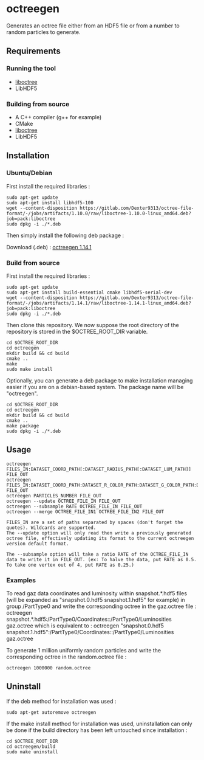 # octreegen

Generates an octree file either from an HDF5 file or from a number to random particles to generate.

## Requirements

### Running the tool

* [liboctree](https://gitlab.com/Dexter9313/octree-file-format/blob/master/liboctree/)
* LibHDF5

### Building from source

* A C++ compiler (g++ for example)
* CMake
* [liboctree](https://gitlab.com/Dexter9313/octree-file-format/blob/master/liboctree/)
* LibHDF5

## Installation

### Ubuntu/Debian

First install the required libraries :

	sudo apt-get update
	sudo apt-get install libhdf5-100
	wget --content-disposition https://gitlab.com/Dexter9313/octree-file-format/-/jobs/artifacts/1.10.0/raw/liboctree-1.10.0-linux_amd64.deb?job=pack:liboctree
	sudo dpkg -i ./*.deb

Then simply install the following deb package :

Download (.deb) : [octreegen 1.14.1](https://gitlab.com/Dexter9313/octree-file-format/-/jobs/artifacts/1.14.1/raw/octreegen-1.14.1-linux_amd64.deb?job=pack:octreegen)

### Build from source

First install the required libraries :

	sudo apt-get update
	sudo apt-get install build-essential cmake libhdf5-serial-dev
	wget --content-disposition https://gitlab.com/Dexter9313/octree-file-format/-/jobs/artifacts/1.14.1/raw/liboctree-1.14.1-linux_amd64.deb?job=pack:liboctree
	sudo dpkg -i ./*.deb

Then clone this repository. We now suppose the root directory of the repository is stored in the $OCTREE_ROOT_DIR variable.

	cd $OCTREE_ROOT_DIR
	cd octreegen
	mkdir build && cd build
	cmake ..
	make
	sudo make install

Optionally, you can generate a deb package to make installation managing easier if you are on a debian-based system. The package name will be "octreegen".

	cd $OCTREE_ROOT_DIR
	cd octreegen
	mkdir build && cd build
	cmake ..
	make package
	sudo dpkg -i ./*.deb

## Usage

	octreegen FILES_IN:DATASET_COORD_PATH[:DATASET_RADIUS_PATH[:DATASET_LUM_PATH]] FILE_OUT
	octreegen FILES_IN:DATASET_COORD_PATH:DATASET_R_COLOR_PATH:DATASET_G_COLOR_PATH:DATASET_B_COLOR_PATH FILE_OUT
	octreegen PARTICLES_NUMBER FILE_OUT
	octreegen --update OCTREE_FILE_IN FILE_OUT
	octreegen --subsample RATE OCTREE_FILE_IN FILE_OUT
	octreegen --merge OCTREE_FILE_IN1 OCTREE_FILE_IN2 FILE_OUT

	FILES_IN are a set of paths separated by spaces (don't forget the quotes). Wildcards are supported.
	The --update option will only read then write a previously generated octree file, effectively updating its format to the current octreegen version default format.

	The --subsample option will take a ratio RATE of the OCTREE_FILE_IN data to write it in FILE_OUT. (ex: To halve the data, put RATE as 0.5. To take one vertex out of 4, put RATE as 0.25.)

### Examples

To read gaz data coordinates and luminosity within snapshot.&ast;.hdf5 files (will be expanded as "snapshot.0.hdf5 snapshot.1.hdf5" for example) in group /PartType0 and write the corresponding octree in the gaz.octree file :
	octreegen snapshot.*.hdf5:/PartType0/Coordinates::/PartType0/Luminosities gaz.octree
which is equivalent to :
	octreegen "snapshot.0.hdf5 snapshot.1.hdf5":/PartType0/Coordinates::/PartType0/Luminosities gaz.octree

To generate 1 million uniformly random particles and 
write the corresponding octree in the random.octree file :

	octreegen 1000000 random.octree

## Uninstall

If the deb method for installation was used :

	sudo apt-get autoremove octreegen

If the make install method for installation was used, uninstallation can only be done if the build directory has been left untouched since installation :

	cd $OCTREE_ROOT_DIR
	cd octreegen/build
	sudo make uninstall
